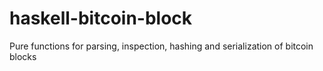 # haskell-bitcoin-block
Pure functions for parsing, inspection, hashing and serialization of bitcoin blocks
